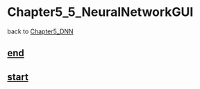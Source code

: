 # Chapter5_5_NeuralNetworkGUI
back to [Chapter5_DNN](../Chapter5_DNN.md) 

## [__end__](./end/end.md) 

## [__start__](./start/start.md) 
